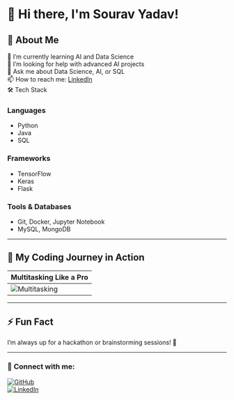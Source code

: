 # 👋 Hi there, I'm Sourav Yadav!

## 🚀 About Me  
🌱 I’m currently learning AI and Data Science  
🤔 I’m looking for help with advanced AI projects  
💬 Ask me about Data Science, AI, or SQL  
📫 How to reach me: [LinkedIn](https://www.linkedin.com/in/sourav-yadav-737177328)  
🛠️ Tech Stack  

### **Languages**  
- Python  
- Java  
- SQL  

### **Frameworks**  
- TensorFlow  
- Keras  
- Flask  

### **Tools & Databases**  
- Git, Docker, Jupyter Notebook  
- MySQL, MongoDB  

---

## 🎯 My Coding Journey in Action  

| Multitasking Like a Pro |
|-------------------------|
| ![Multitasking](https://media3.giphy.com/media/v1.Y2lkPTc5MGI3NjExcDlmZjl0NGl0bTY1dnE2dXRrdzl6c3ltNTNiOTJhdHpvNHk5dXE4aSZlcD12MV9pbnRlcm5hbF9naWZfYnlfaWQmY3Q9Zw/bGgsc5mWoryfgKBx1u/giphy.gif) |

---

## ⚡ Fun Fact  
I’m always up for a hackathon or brainstorming sessions! 🚀  

---

### 📌 **Connect with me:**  
[![GitHub](https://img.shields.io/badge/GitHub-sourav--sudow-green)](https://github.com/sourav-sudow)  
[![LinkedIn](https://img.shields.io/badge/LinkedIn-Sourav%20Yadav-blue)](https://www.linkedin.com/in/sourav-yadav-737177328)

